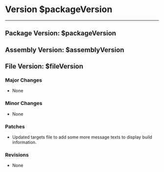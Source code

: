 # Version $packageVersion
-----------------------
## Package Version: $packageVersion
## Assembly Version: $assemblyVersion
## File Version: $fileVersion

### Major Changes
- None

### Minor Changes
- None

### Patches
- Updated targets file to add some more message texts to display build information.

### Revisions
- None

